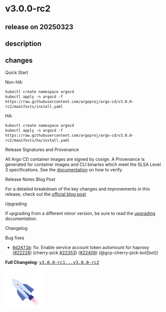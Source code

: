 # v3.0.0-rc2

## release on 20250323
## description
## changes
Quick Start

Non-HA:

    kubectl create namespace argocd
    kubectl apply -n argocd -f https://raw.githubusercontent.com/argoproj/argo-cd/v3.0.0-rc2/manifests/install.yaml

HA:

    kubectl create namespace argocd
    kubectl apply -n argocd -f https://raw.githubusercontent.com/argoproj/argo-cd/v3.0.0-rc2/manifests/ha/install.yaml

Release Signatures and Provenance

All Argo CD container images are signed by cosign. A Provenance is generated for container images and CLI binaries which meet the SLSA Level 3 specifications. See the <a href="https://argo-cd.readthedocs.io/en/stable/operator-manual/signed-release-assets" rel="nofollow">documentation</a> on how to verify.

Release Notes Blog Post

For a detailed breakdown of the key changes and improvements in this release, check out the <a href="https://blog.argoproj.io/argo-cd-v3-0-release-candidate-a0b933f4e58f" rel="nofollow">official blog post</a>

Upgrading

If upgrading from a different minor version, be sure to read the <a href="https://argo-cd.readthedocs.io/en/latest/operator-manual/upgrading/overview/" rel="nofollow">upgrading</a> documentation.

Changelog

Bug fixes

* <a class="commit-link" data-hovercard-type="commit" data-hovercard-url="https://github.com/argoproj/argo-cd/commit/0d2471b3f93ace800cbe7af6cf718e922a6b1149/hovercard" href="https://github.com/argoproj/argo-cd/commit/0d2471b3f93ace800cbe7af6cf718e922a6b1149"><tt>0d2471b</tt></a>: fix: Enable service account token automount for haproxy (<a class="issue-link js-issue-link" data-error-text="Failed to load title" data-id="2900070820" data-permission-text="Title is private" data-url="https://github.com/argoproj/argo-cd/issues/22226" data-hovercard-type="issue" data-hovercard-url="/argoproj/argo-cd/issues/22226/hovercard" href="https://github.com/argoproj/argo-cd/issues/22226">#22226</a>) (cherry-pick <a class="issue-link js-issue-link" data-error-text="Failed to load title" data-id="2921149232" data-permission-text="Title is private" data-url="https://github.com/argoproj/argo-cd/issues/22353" data-hovercard-type="pull_request" data-hovercard-url="/argoproj/argo-cd/pull/22353/hovercard" href="https://github.com/argoproj/argo-cd/pull/22353">#22353</a>) (<a class="issue-link js-issue-link" data-error-text="Failed to load title" data-id="2932101616" data-permission-text="Title is private" data-url="https://github.com/argoproj/argo-cd/issues/22406" data-hovercard-type="pull_request" data-hovercard-url="/argoproj/argo-cd/pull/22406/hovercard" href="https://github.com/argoproj/argo-cd/pull/22406">#22406</a>) (@gcp-cherry-pick-bot[bot])

<strong>Full Changelog</strong>: <a class="commit-link" href="https://github.com/argoproj/argo-cd/compare/v3.0.0-rc1...v3.0.0-rc2"><tt>v3.0.0-rc1...v3.0.0-rc2</tt></a>

<a href="https://argoproj.github.io/cd/" rel="nofollow"><img src="https://raw.githubusercontent.com/argoproj/argo-site/master/content/pages/cd/gitops-cd.png" width="25%" style="max-width: 100%;"></a>

